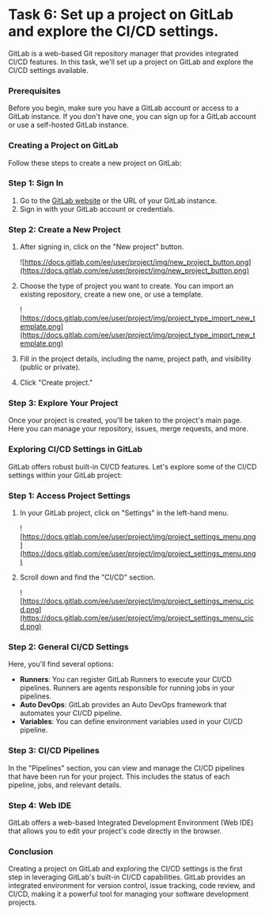 # Task 6: Set up a project on GitLab and explore the CI/CD settings.

GitLab is a web-based Git repository manager that provides integrated CI/CD features. In this task, we'll set up a project on GitLab and explore the CI/CD settings available.

### **Prerequisites**

Before you begin, make sure you have a GitLab account or access to a GitLab instance. If you don't have one, you can sign up for a GitLab account or use a self-hosted GitLab instance.

### **Creating a Project on GitLab**

Follow these steps to create a new project on GitLab:

### Step 1: Sign In

1. Go to the [GitLab website](https://gitlab.com/) or the URL of your GitLab instance.
2. Sign in with your GitLab account or credentials.

### Step 2: Create a New Project

1. After signing in, click on the "New project" button.
    
    ![https://docs.gitlab.com/ee/user/project/img/new_project_button.png](https://docs.gitlab.com/ee/user/project/img/new_project_button.png)
    
2. Choose the type of project you want to create. You can import an existing repository, create a new one, or use a template.
    
    ![https://docs.gitlab.com/ee/user/project/img/project_type_import_new_template.png](https://docs.gitlab.com/ee/user/project/img/project_type_import_new_template.png)
    
3. Fill in the project details, including the name, project path, and visibility (public or private).
4. Click "Create project."

### Step 3: Explore Your Project

Once your project is created, you'll be taken to the project's main page. Here you can manage your repository, issues, merge requests, and more.

### **Exploring CI/CD Settings in GitLab**

GitLab offers robust built-in CI/CD features. Let's explore some of the CI/CD settings within your GitLab project:

### Step 1: Access Project Settings

1. In your GitLab project, click on "Settings" in the left-hand menu.
    
    ![https://docs.gitlab.com/ee/user/project/img/project_settings_menu.png](https://docs.gitlab.com/ee/user/project/img/project_settings_menu.png)
    
2. Scroll down and find the "CI/CD" section.
    
    ![https://docs.gitlab.com/ee/user/project/img/project_settings_menu_cicd.png](https://docs.gitlab.com/ee/user/project/img/project_settings_menu_cicd.png)
    

### Step 2: General CI/CD Settings

Here, you'll find several options:

- **Runners**: You can register GitLab Runners to execute your CI/CD pipelines. Runners are agents responsible for running jobs in your pipelines.
- **Auto DevOps**: GitLab provides an Auto DevOps framework that automates your CI/CD pipeline.
- **Variables**: You can define environment variables used in your CI/CD pipeline.

### Step 3: CI/CD Pipelines

In the "Pipelines" section, you can view and manage the CI/CD pipelines that have been run for your project. This includes the status of each pipeline, jobs, and relevant details.

### Step 4: Web IDE

GitLab offers a web-based Integrated Development Environment (Web IDE) that allows you to edit your project's code directly in the browser.

### **Conclusion**

Creating a project on GitLab and exploring the CI/CD settings is the first step in leveraging GitLab's built-in CI/CD capabilities. GitLab provides an integrated environment for version control, issue tracking, code review, and CI/CD, making it a powerful tool for managing your software development projects.